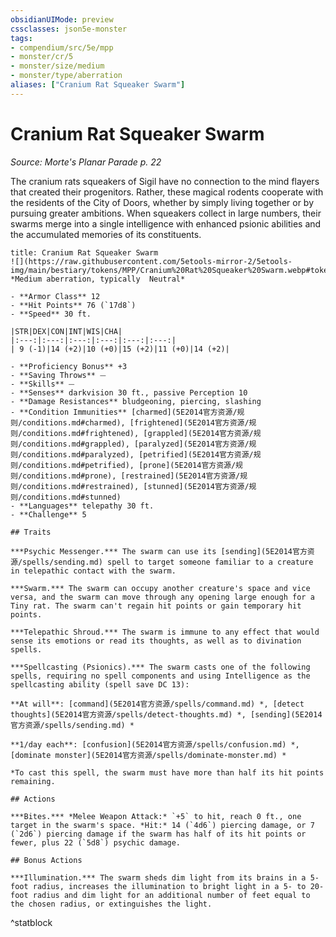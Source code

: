 ```yaml
---
obsidianUIMode: preview
cssclasses: json5e-monster
tags:
- compendium/src/5e/mpp
- monster/cr/5
- monster/size/medium
- monster/type/aberration
aliases: ["Cranium Rat Squeaker Swarm"]
---
```

# Cranium Rat Squeaker Swarm
*Source: Morte's Planar Parade p. 22*  

The cranium rats squeakers of Sigil have no connection to the mind flayers that created their progenitors. Rather, these magical rodents cooperate with the residents of the City of Doors, whether by simply living together or by pursuing greater ambitions. When squeakers collect in large numbers, their swarms merge into a single intelligence with enhanced psionic abilities and the accumulated memories of its constituents.

```ad-statblock
title: Cranium Rat Squeaker Swarm
![](https://raw.githubusercontent.com/5etools-mirror-2/5etools-img/main/bestiary/tokens/MPP/Cranium%20Rat%20Squeaker%20Swarm.webp#token)
*Medium aberration, typically  Neutral*

- **Armor Class** 12
- **Hit Points** 76 (`17d8`)
- **Speed** 30 ft.

|STR|DEX|CON|INT|WIS|CHA|
|:---:|:---:|:---:|:---:|:---:|:---:|
| 9 (-1)|14 (+2)|10 (+0)|15 (+2)|11 (+0)|14 (+2)|

- **Proficiency Bonus** +3
- **Saving Throws** ⏤
- **Skills** ⏤
- **Senses** darkvision 30 ft., passive Perception 10
- **Damage Resistances** bludgeoning, piercing, slashing
- **Condition Immunities** [charmed](5E2014官方资源/规则/conditions.md#charmed), [frightened](5E2014官方资源/规则/conditions.md#frightened), [grappled](5E2014官方资源/规则/conditions.md#grappled), [paralyzed](5E2014官方资源/规则/conditions.md#paralyzed), [petrified](5E2014官方资源/规则/conditions.md#petrified), [prone](5E2014官方资源/规则/conditions.md#prone), [restrained](5E2014官方资源/规则/conditions.md#restrained), [stunned](5E2014官方资源/规则/conditions.md#stunned)
- **Languages** telepathy 30 ft.
- **Challenge** 5

## Traits

***Psychic Messenger.*** The swarm can use its [sending](5E2014官方资源/spells/sending.md) spell to target someone familiar to a creature in telepathic contact with the swarm.

***Swarm.*** The swarm can occupy another creature's space and vice versa, and the swarm can move through any opening large enough for a Tiny rat. The swarm can't regain hit points or gain temporary hit points.

***Telepathic Shroud.*** The swarm is immune to any effect that would sense its emotions or read its thoughts, as well as to divination spells.

***Spellcasting (Psionics).*** The swarm casts one of the following spells, requiring no spell components and using Intelligence as the spellcasting ability (spell save DC 13):

**At will**: [command](5E2014官方资源/spells/command.md) *, [detect thoughts](5E2014官方资源/spells/detect-thoughts.md) *, [sending](5E2014官方资源/spells/sending.md) *

**1/day each**: [confusion](5E2014官方资源/spells/confusion.md) *, [dominate monster](5E2014官方资源/spells/dominate-monster.md) *

*To cast this spell, the swarm must have more than half its hit points remaining.

## Actions

***Bites.*** *Melee Weapon Attack:* `+5` to hit, reach 0 ft., one target in the swarm's space. *Hit:* 14 (`4d6`) piercing damage, or 7 (`2d6`) piercing damage if the swarm has half of its hit points or fewer, plus 22 (`5d8`) psychic damage.

## Bonus Actions

***Illumination.*** The swarm sheds dim light from its brains in a 5-foot radius, increases the illumination to bright light in a 5- to 20-foot radius and dim light for an additional number of feet equal to the chosen radius, or extinguishes the light.
```
^statblock